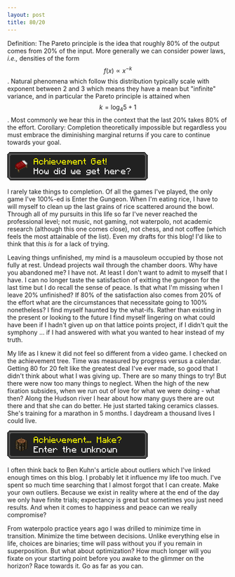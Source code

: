 ```yaml
---
layout: post
title: 80/20 
---
```


Definition: The Pareto principle is the idea that roughly 80% of the output comes from 20% of the input. More generally we can consider power laws, *i.e.,* densities of the form $$f(x) \propto x^{-k}$$. Natural phenomena which follow this distribution typically scale with exponent between 2 and 3 which means they have a mean but "infinite" variance, and in particular the Pareto principle is attained when $$k = \log_{4}5 + 1$$. Most commonly we hear this in the context that the last 20% takes 80% of the effort.
Corollary: Completion theoretically impossible but regardless you must embrace the diminishing marginal returns if you care to continue towards your goal.

![anyone miss minecraft?](/assets/images/achievement_get.png)

I rarely take things to completion. Of all the games I've played, the only game I've 100%-ed is Enter the Gungeon. When I'm eating rice, I have to will myself to clean up the last grains of rice scattered around the bowl. Through all of my pursuits in this life so far I've never reached the professional level; not music, not gaming, not waterpolo, not academic research (although this one comes close), not chess, and not coffee (which feels the most attainable of the list). Even my drafts for this blog! I'd like to think that this *is* for a lack of trying. 

Leaving things unfinished, my mind is a mausoleum occupied by those not fully at rest. Undead projects wail through the chamber doors. Why have you abandoned me? I have not. At least I don't want to admit to myself that I have. I can no longer taste the satisfaction of exitting the gungeon for the last time but I do recall the sense of peace. Is that what I'm missing when I leave 20% unfinished? If 80% of the satisfaction also comes from 20% of the effort what are the circumstances that necessitate going to 100% nonetheless? I find myself haunted by the what-ifs. Rather than existing in the present or looking to the future I find myself lingering on what could have been if I hadn't given up on that lattice points project, if I didn't quit the symphony ... if I had answered with what you wanted to hear instead of my truth.

My life as I knew it did not feel so different from a video game. I checked on the achievement tree. Time was measured by progress versus a calendar. Getting 80 for 20 felt like the greatest deal I've ever made, so good that I didn't think about what I was giving up. There are so many things to try! But there were now too many things to neglect. When the high of the new fixation subsides, when we run out of love for what we were doing - what then? Along the Hudson river I hear about how many guys there are out there and that she can do better. He just started taking ceramics classes. She's training for a marathon in 5 months. I daydream a thousand lives I could live.

![i kinda do](/assets/images/achievement_make.png)

I often think back to Ben Kuhn's article about outliers which I've linked enough times on this blog. I probably let it influence my life too much. I've spent so much time searching that I almost forgot that I can create. Make your own outliers. Because we exist in reality where at the end of the day we only have finite trials; expectancy is great but sometimes you just need results. And when it comes to happiness and peace can we really compromise?

From waterpolo practice years ago I was drilled to minimize time in transition. Minimize the time between decisions. Unlike everything else in life, choices are binaries; time will pass without you if you remain in superposition. But what about optimization? How much longer will you fixate on your starting point before you awake to the glimmer on the horizon? Race towards it. Go as far as you can.
